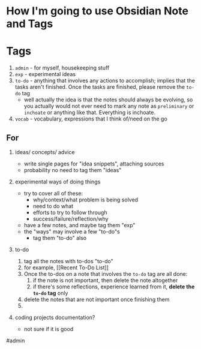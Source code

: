 

# How I'm going to use Obsidian Note and Tags



# Tags
1. `admin` - for myself, housekeeping stuff
2. `exp` - experimental ideas
3. `to-do` - anything that involves any actions to accomplish; implies that the tasks aren't finished. Once the tasks are finished, please remove the `to-do` tag
	- well actually the idea is that the notes should always be evolving, so you actually would not ever need to mark any note as `preliminary` or `inchoate` or anything like that. Everything is inchoate.
4. `vocab` - vocabulary, expressions that I think of/need on the go


## For

1. ideas/ concepts/ advice
	- write single pages for "idea snippets", attaching sources
	- probability no need to tag them "ideas"

2. experimental ways of doing things
	- try to cover all of these:
		- why/context/what problem is being solved
		- need to do what
		- efforts to try to follow through
		- success/failure/reflection/why
	- have a few notes, and maybe tag them "exp"
	- the "ways" may involve a few "to-do"s
		- tag them "to-do" also

3. to-do
	1. tag all the notes with to-dos "to-do"
	2. for example, [[Recent To-Do List]]
	3. Once the to-dos on a note that involves the `to-do` tag are all done:
		1. if the note is not important, then delete the note altogether
		2. if there's some reflections, experience learned from it, **delete the `to-do` tag** only
	4. delete the notes that are not important once finishing them
	5. 

3. coding projects documentation?
	- not sure if it is good

#admin